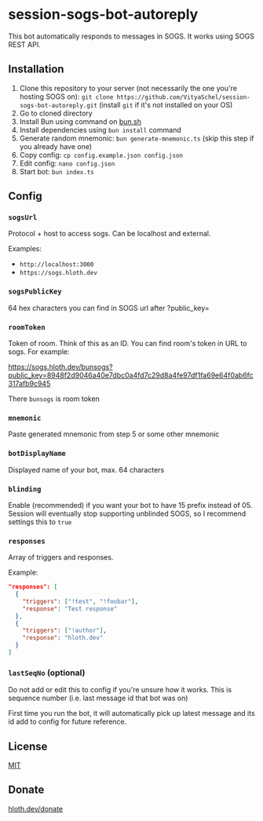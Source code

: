 # session-sogs-bot-autoreply

This bot automatically responds to messages in SOGS. It works using SOGS REST API.

## Installation

1. Clone this repository to your server (not necessarily the one you're hosting SOGS on): `git clone https://github.com/VityaSchel/session-sogs-bot-autoreply.git` (install `git` if it's not installed on your OS)
2. Go to cloned directory
3. Install Bun using command on [bun.sh](https://bun.sh/)
4. Install dependencies using `bun install` command
5. Generate random mnemonic: `bun generate-mnemonic.ts` (skip this step if you already have one)
6. Copy config: `cp config.example.json config.json`
7. Edit config: `nano config.json`
8. Start bot: `bun index.ts`

## Config

### `sogsUrl`

Protocol + host to access sogs. Can be localhost and external.

Examples:
- `http://localhost:3000`
- `https://sogs.hloth.dev`

### `sogsPublicKey`

64 hex characters you can find in SOGS url after ?public_key=

### `roomToken`

Token of room. Think of this as an ID. You can find room's token in URL to sogs. For example:

https://sogs.hloth.dev/bunsogs?public_key=8948f2d9046a40e7dbc0a4fd7c29d8a4fe97df1fa69e64f0ab6fc317afb9c945

There `bunsogs` is room token

### `mnemonic`

Paste generated mnemonic from step 5 or some other mnemonic

### `botDisplayName`

Displayed name of your bot, max. 64 characters

### `blinding`

Enable (recommended) if you want your bot to have 15 prefix instead of 05. Session will eventually stop supporting unblinded SOGS, so I recommend settings this to `true`

### `responses`

Array of triggers and responses.

Example:
```json
"responses": [
  {
    "triggers": ["!test", "!foobar"],
    "response": "Test response"
  },
  {
    "triggers": ["!author"],
    "response": "hloth.dev"
  }
]
```

### `lastSeqNo` (optional)

Do not add or edit this to config if you're unsure how it works. This is sequence number (i.e. last message id that bot was on)

First time you run the bot, it will automatically pick up latest message and its id add to config for future reference.

## License

[MIT](./LICENSE.md)

## Donate

[hloth.dev/donate](https://hloth.dev/donate)